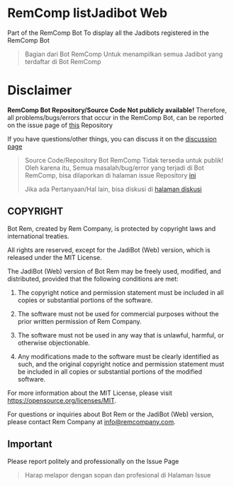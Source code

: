 # RemComp listJadibot Web

Part of the RemComp Bot
To display all the Jadibots registered in the RemComp Bot

> Bagian dari Bot RemComp
> Untuk menampilkan semua Jadibot yang terdaftar di Bot RemComp


# Disclaimer

**RemComp Bot Repository/Source Code Not publicly available!**
Therefore, all problems/bugs/errors that occur in the RemComp Bot, can be reported on the issue page of [this](https://github.com/DwiRizqiH/rem-comp-listJadibot/issues) Repository

If you have questions/other things, you can discuss it on the [discussion page](https://github.com/DwiRizqiH/rem-comp-listJadibot/discussions)

> Source Code/Repository Bot RemComp Tidak tersedia untuk publik!
Oleh karena itu, Semua masalah/bug/error yang terjadi di Bot RemComp, bisa dilaporkan di halaman issue Repository [ini](https://github.com/DwiRizqiH/rem-comp-listJadibot/issues)
> 
> Jika ada Pertanyaan/Hal lain, bisa diskusi di [halaman diskusi](https://github.com/DwiRizqiH/rem-comp-listJadibot/discussions)



## COPYRIGHT

Bot Rem, created by Rem Company, is protected by copyright laws and international treaties.

All rights are reserved, except for the JadiBot (Web) version, which is released under the MIT License.

The JadiBot (Web) version of Bot Rem may be freely used, modified, and distributed, provided that the following conditions are met:

1. The copyright notice and permission statement must be included in all copies or substantial portions of the software.

2. The software must not be used for commercial purposes without the prior written permission of Rem Company.

3. The software must not be used in any way that is unlawful, harmful, or otherwise objectionable.

4. Any modifications made to the software must be clearly identified as such, and the original copyright notice and permission statement must be included in all copies or substantial portions of the modified software.

For more information about the MIT License, please visit https://opensource.org/licenses/MIT.

For questions or inquiries about Bot Rem or the JadiBot (Web) version, please contact Rem Company at info@remcompany.com.

## Important

Please report politely and professionally on the Issue Page

> Harap melapor dengan sopan dan profesional di Halaman Issue
